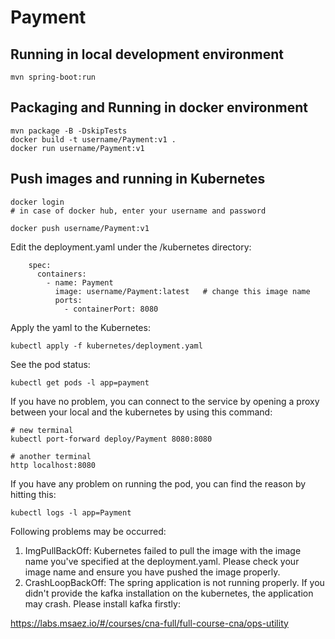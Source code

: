 # Payment

## Running in local development environment

```
mvn spring-boot:run
```

## Packaging and Running in docker environment

```
mvn package -B -DskipTests
docker build -t username/Payment:v1 .
docker run username/Payment:v1
```

## Push images and running in Kubernetes

```
docker login 
# in case of docker hub, enter your username and password

docker push username/Payment:v1
```

Edit the deployment.yaml under the /kubernetes directory:
```
    spec:
      containers:
        - name: Payment
          image: username/Payment:latest   # change this image name
          ports:
            - containerPort: 8080

```

Apply the yaml to the Kubernetes:
```
kubectl apply -f kubernetes/deployment.yaml
```

See the pod status:
```
kubectl get pods -l app=payment
```

If you have no problem, you can connect to the service by opening a proxy between your local and the kubernetes by using this command:
```
# new terminal
kubectl port-forward deploy/Payment 8080:8080

# another terminal
http localhost:8080
```

If you have any problem on running the pod, you can find the reason by hitting this:
```
kubectl logs -l app=Payment
```

Following problems may be occurred:

1. ImgPullBackOff:  Kubernetes failed to pull the image with the image name you've specified at the deployment.yaml. Please check your image name and ensure you have pushed the image properly.
1. CrashLoopBackOff: The spring application is not running properly. If you didn't provide the kafka installation on the kubernetes, the application may crash. Please install kafka firstly:

https://labs.msaez.io/#/courses/cna-full/full-course-cna/ops-utility

